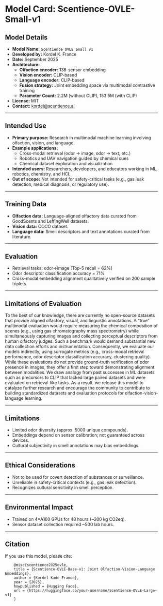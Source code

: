 # Model Card: Scentience-OVLE-Small-v1


## Model Details
- **Model Name:** `Scentience OVLE Small v1`
- **Developed by:** Kordel K. France
- **Date:** September 2025
- **Architecture:**
  - **Olfaction encoder:** 138-sensor embedding
  - **Vision encoder:** CLIP-based
  - **Language encoder:** CLIP-based
  - **Fusion strategy:** Joint embedding space via multimodal contrastive training
  - **Parameter Count:** 2.2M (without CLIP), 153.5M (with CLIP)
- **License:** MIT
- **Contact:** kordel@scentience.ai

---

## Intended Use
- **Primary purpose:** Research in multimodal machine learning involving olfaction, vision, and language.  
- **Example applications:**
  - Cross-modal retrieval (odor → image, odor → text, etc.)
  - Robotics and UAV navigation guided by chemical cues
  - Chemical dataset exploration and visualization
- **Intended users:** Researchers, developers, and educators working in ML, robotics, chemistry, and HCI.
- **Out of scope:** Not intended for safety-critical tasks (e.g., gas leak detection, medical diagnosis, or regulatory use).

---

## Training Data
- **Olfaction data:** Language-aligned olfactory data curated from GoodScents and LeffingWell datasets.
- **Vision data:** COCO dataset.
- **Language data:** Smell descriptors and text annotations curated from literature.

---

## Evaluation
- Retrieval tasks: odor→image (Top-5 recall = 62%)
- Odor descriptor classification accuracy = 71%
- Cross-modal embedding alignment qualitatively verified on 200 sample triplets.

---

## Limitations of Evaluation
To the best of our knowledge, there are currently no open-source datasets that provide aligned olfactory, visual, and linguistic annotations. A “true” multimodal evaluation would require measuring the chemical composition of scenes (e.g., using gas chromatography mass spectrometry) while simultaneously capturing images and collecting perceptual descriptors from human olfactory judges. Such a benchmark would demand substantial new data collection efforts and instrumentation.
Consequently, we evaluate our models indirectly, using surrogate metrics (e.g., cross-modal retrieval performance, odor descriptor classification accuracy, clustering quality). While these evaluations do not provide ground-truth verification of odor presence in images, they offer a first step toward demonstrating alignment between modalities.
We draw analogy from past successes in ML datasets such as precursors to CLIP that lacked large paired datasets and were evaluated on retrieval-like tasks.
As a result, we release this model to catalyze further research and encourage the community to contribute to building standardized datasets and evaluation protocols for olfaction-vision-language learning.

---

## Limitations
- Limited odor diversity (approx. 5000 unique compounds).
- Embeddings depend on sensor calibration; not guaranteed across devices.
- Cultural subjectivity in smell annotations may bias embeddings.

---

## Ethical Considerations
- Not to be used for covert detection of substances or surveillance.
- Unreliable in safety-critical contexts (e.g., gas leak detection).
- Recognizes cultural sensitivity in smell perception.

---

## Environmental Impact
- Trained on 4×A100 GPUs for 48 hours (~200 kg CO2eq).
- Sensor dataset collection required ~500 lab hours.

---

## Citation
If you use this model, please cite:
```
    @misc{scentience2025ovle,
    title = {Scentience-OVLE-Base-v1: Joint Olfaction-Vision-Language Embeddings},
    author = {Kordel Kade France},
    year = {2025},
    howpublished = {Hugging Face},
    url = {https://huggingface.co/your-username/Scentience-OVLE-Large-v1}
    }
```